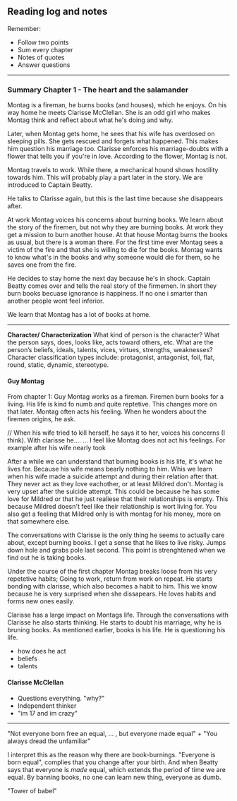 ## Reading log and notes

Remember:
- Follow two points
- Sum every chapter 
- Notes of quotes
- Answer questions
-----------------------------------
### Summary Chapter 1 - The heart and the salamander

Montag is a fireman, he burns books (and houses), which he enjoys. On his way home he meets Clarisse McClellan. She is an odd girl who makes Montag think and reflect about what he's doing and why. 

Later, when Montag gets home, he sees that his wife has overdosed on sleeping pills. She gets rescued and forgets what happened. This makes him question his marriage too. Clarisse enforces his marriage-doubts with a flower that tells you if you're in love. According to the flower, Montag is not. 

Montag travels to work. While there, a mechanical hound shows hostility towards  him. This will probably play a part later in the story. We are introduced to Captain Beatty.

He talks to Clarisse again, but this is the last time because she disappears after.

At work Montag voices his concerns about burning books. We learn about the story of the firemen, but not why they are burning books. At work they get a mission to burn another house. At that house Montag burns the books as usual, but there is a woman there. For the first time ever Montag sees a victim of the fire and that she is willing to die for the books. Montag wants to know what's in the books and why someone would die for them, so he saves one from the fire. 

He decides to stay home the next day because he's in shock. Captain Beatty comes over and tells the real story of the firmemen. In short they burn books becuase ignorance is happiness. If no one i smarter than another people wont feel inferior. 

We learn that Montag has a lot of books at home.


----------------------------------
**Character/ Characterization**
What kind of person is the character? What the person says, does, looks like, acts toward others, etc. What are the person’s beliefs, ideals, talents, vices, virtues, strengths, weaknesses? Character classification types include: protagonist, antagonist, foil, flat, round, static, dynamic, stereotype.

#### Guy Montag
From chapter 1:
Guy Montag works as a fireman. Firemen burn books for a living. His life is kind fo numb and quite reptetive. This changes more on that later. Montag often acts his feeling. When he wonders about the firemen origins, he ask. 

// When his wife tried to kill herself, he says it to her, voices his concerns (I think). With clarisse he.... ... I feel like Montag does not act his feelings. For example after his wife nearly took

After a while we can understand that burning books is his life, it's what he lives for. Because his wife means bearly nothing to him. Whis we learn when his wife made a suicide attempt and during their relation after that. They never act as they love eachother, or at least Mildred don't. Montag is very upset after the suicide attempt. This could be because he has some love for Mildred or that he just realiese that their relationships is empty. This because Mildred doesn't feel like their relationship is wort living for. You also get a feeling that Mildred only is with montag for his money, more on that somewhere else. 

The conversations with Clarisse is the only thing he seems to actually care about, except burning books. I get a sense that he likes to live risky. Jumps down hole and grabs pole last second. This point is strenghtened when we find out he is taking books. 

Under the  course of the first chapter Montag breaks loose from his very repetetive habits; Going to work, return from work on repeat. He starts bonding with clarisse, which also becomes a habit to him. This we know because he is very surprised when she dissapears. 
He loves habits and forms new ones easily.

Clarisse has a large impact on Montags life. Through the conversations with Clarisse he also starts thinking. He starts to doubt his marriage, why he is bruning books. As mentioned earlier, books is his life. He is questioning his life.

- how does he act
- beliefs
- talents

#### Clarisse McClellan
- Questions everything. "why?"
- Independent thinker
- "im 17 and im crazy"

---------------------------------


"Not everyone born free an equal, ... , but everyone made equal"
+
"You always dread the unfamiliar"

I interpret this as the reason why there are book-burnings. "Everyone is born equal", complies that you change after your birth. And when Beatty says that everyone is *made* equal, which extends the period of time we are equal. By banning books, no one can learn new thing, everyone as dumb.


"Tower of babel"
